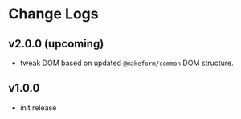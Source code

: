 # Change Logs

## v2.0.0 (upcoming)

 - tweak DOM based on updated `@makeform/common` DOM structure.


## v1.0.0

 - init release

